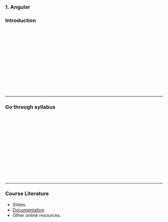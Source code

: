 ### 1. Angular
### Introduction

&nbsp;

&nbsp;

&nbsp;

&nbsp;

&nbsp;

&nbsp;

&nbsp;

---
### Go through syllabus

&nbsp;

&nbsp;

&nbsp;

&nbsp;

&nbsp;

&nbsp;

&nbsp;

---
### Course Literature
* Slides.
* <a href="https://angular.io/docs" target="_blank">Documentation</a>.
* Other online resources.
